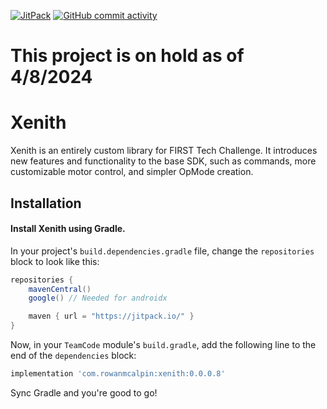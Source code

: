 [![JitPack](https://img.shields.io/jitpack/version/com.rowanmcalpin/xenith?label=JitPack)](https://jitpack.io/#com.rowanmcalpin/xenith)
[![GitHub commit activity](https://img.shields.io/github/commit-activity/t/rowan-mcalpin/xenith?label=Commits)](https://github.com/rowan-mcalpin/xenith/commits/main/)

# This project is on hold as of 4/8/2024

# Xenith

Xenith is an entirely custom library for FIRST Tech Challenge. It introduces new features and functionality to the base SDK, such as commands, more customizable motor control, and simpler OpMode creation.


## Installation

#### Install Xenith using Gradle.

In your project's `build.dependencies.gradle` file, change the `repositories` block to look like this:

```groovy
repositories {
    mavenCentral()
    google() // Needed for androidx

    maven { url = "https://jitpack.io/" }
}
```

Now, in your `TeamCode` module's `build.gradle`, add the following line to the end of the `dependencies` block:

```groovy
implementation 'com.rowanmcalpin:xenith:0.0.0.8'
```

Sync Gradle and you're good to go!
